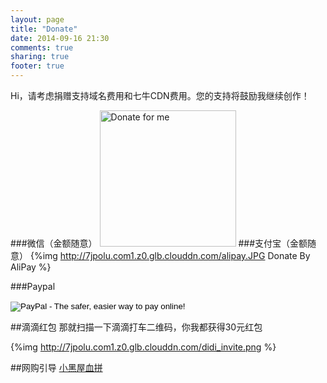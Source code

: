 ```yaml
---
layout: page
title: "Donate"
date: 2014-09-16 21:30
comments: true
sharing: true
footer: true
---
```

Hi，请考虑捐赠支持域名费用和七牛CDN费用。您的支持将鼓励我继续创作！

###微信（金额随意）
<img src="http://7jpolu.com1.z0.glb.clouddn.com/weixin_pay.jpg" width="218" title="Donate for me" class="no_boarder_class">
###支付宝（金额随意）
{%img http://7jpolu.com1.z0.glb.clouddn.com/alipay.JPG Donate By AliPay %}

###Paypal

<form action="https://www.paypal.com/cgi-bin/webscr" method="post" target="_blank">
<input type="hidden" name="cmd" value="_donations">
<input type="hidden" name="business" value="andrewallanwallace@gmail.com">
<input type="hidden" name="lc" value="US">
<input type="hidden" name="item_name" value="droidyue">
<input type="hidden" name="no_note" value="0">
<input type="hidden" name="currency_code" value="USD">
<input type="hidden" name="bn" value="PP-DonationsBF:btn_donateCC_LG.gif:NonHostedGuest">
<input type="image" src="https://www.paypalobjects.com/en_US/i/btn/btn_donateCC_LG.gif" border="0" name="submit" alt="PayPal - The safer, easier way to pay online!">
<img alt="" border="0" src="https://www.paypalobjects.com/en_US/i/scr/pixel.gif" width="1" height="1">
</form>


##滴滴红包
那就扫描一下滴滴打车二维码，你我都获得30元红包

{%img http://7jpolu.com1.z0.glb.clouddn.com/didi_invite.png %}

##网购引导
[小黑屋血拼](http://droidyue.com/buy)

